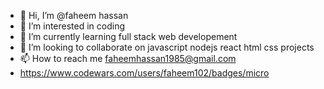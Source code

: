 - 👋 Hi, I’m @faheem hassan
- 👀 I’m interested in coding
- 🌱 I’m currently learning full stack web developement
- 💞️ I’m looking to collaborate on javascript nodejs react html css projects
- 📫 How to reach me faheemhassan1985@gmail.com
- https://www.codewars.com/users/faheem102/badges/micro

<!---
faheem102/faheem102 is a ✨ special ✨ repository because its `README.md` (this file) appears on your GitHub profile.
You can click the Preview link to take a look at your changes.
--->

